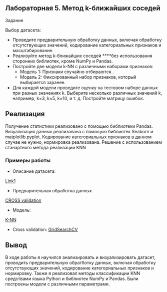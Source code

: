 ## Лабораторная 5. Метод k-ближайших соседей

Задание

Выбор датасета:


- Проведите предварительную обработку данных, включая обработку отсутствующих значений, кодирование категориальных признаков и масштабирование.
- Реализуйте метод k-ближайших соседей ****без использования сторонних библиотек, кроме NumPy и Pandas.
- Постройте две модели k-NN с различными наборами признаков:
    - Модель 1: Признаки случайно отбираются .
    - Модель 2: Фиксированный набор признаков, который выбирается заранее.
- Для каждой модели проведите оценку на тестовом наборе данных при разных значениях k. Выберите несколько различных значений k, например, k=3, k=5, k=10, и т. д. Постройте матрицу ошибок.


## Реализация
Получение статистики реализовано с помощью библиотеки Pandas. Визуализация данных реализована с помощью библиотек Seaborn и matplotlib.pyplot. Кодирование категориальных признаков в данном случае не нужно, нормировка реализована.
Решение с использованием станартного метода реализации KNN
### Примеры работы

- Описание датасета:
  
[Link1](https://github.com/NorthCapDiamond/Artificial-intelligence-Systems/blob/main/lab5/WineDataset.csv)

- Предварительная обработка данных
  
[CROSS validation](https://github.com/NorthCapDiamond/Artificial-intelligence-Systems/blob/main/lab4/math_lib.py)

- Модель:
  
[K-NN](https://github.com/NorthCapDiamond/Artificial-intelligence-Systems/blob/main/lab5/dima_learns_ml.py)

- Cross validation:
[GridSearchCV](https://github.com/NorthCapDiamond/Artificial-intelligence-Systems/blob/main/lab5/dima_learns_ml.py)

## Вывод
В ходе работы я научился анализировать и визуализировать датасет, проводить предварительную обратботку данных, включая обработку отсутствующих значений, кодирование категориальных признаков и нормировку. Также я реализовал методы классификации KNN средствами языка Python и библиотек NumPy и Pandas. Были построены модели с различными параметрами. 

